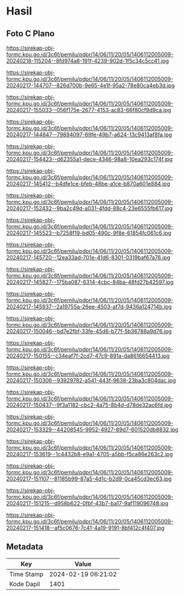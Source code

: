 # Hasil

## Foto C Plano

https://sirekap-obj-formc.kpu.go.id/3c6f/pemilu/pdpr/14/06/11/20/05/1406112005009-20240218-115204--8fd974a8-191f-4239-902d-1f5c34c5cc41.jpg

https://sirekap-obj-formc.kpu.go.id/3c6f/pemilu/pdpr/14/06/11/20/05/1406112005009-20240217-144707--826d700b-9e65-4e1f-95a2-78e80ca4eb3d.jpg

https://sirekap-obj-formc.kpu.go.id/3c6f/pemilu/pdpr/14/06/11/20/05/1406112005009-20240217-155033--056f175e-2677-4153-ac83-66f80cf9d9ca.jpg

https://sirekap-obj-formc.kpu.go.id/3c6f/pemilu/pdpr/14/06/11/20/05/1406112005009-20240217-144847--79894097-69fe-49b7-a624-13c9413af8fa.jpg

https://sirekap-obj-formc.kpu.go.id/3c6f/pemilu/pdpr/14/06/11/20/05/1406112005009-20240217-154423--d62355a1-dece-4346-98a8-10ea293c174f.jpg

https://sirekap-obj-formc.kpu.go.id/3c6f/pemilu/pdpr/14/06/11/20/05/1406112005009-20240217-145412--b4dfe1ce-bfeb-48be-a1ce-b870a601e884.jpg

https://sirekap-obj-formc.kpu.go.id/3c6f/pemilu/pdpr/14/06/11/20/05/1406112005009-20240217-152432--9ba2c49d-a031-4fdd-88c4-23e6555fb617.jpg

https://sirekap-obj-formc.kpu.go.id/3c6f/pemilu/pdpr/14/06/11/20/05/1406112005009-20240217-145523--b7258f19-bd05-490c-9f8e-61854fc061c6.jpg

https://sirekap-obj-formc.kpu.go.id/3c6f/pemilu/pdpr/14/06/11/20/05/1406112005009-20240217-145720--12ea33ad-701e-41d6-8301-0319baf67a76.jpg

https://sirekap-obj-formc.kpu.go.id/3c6f/pemilu/pdpr/14/06/11/20/05/1406112005009-20240217-145827--175ba087-6314-4cbc-84ba-48fd27b42597.jpg

https://sirekap-obj-formc.kpu.go.id/3c6f/pemilu/pdpr/14/06/11/20/05/1406112005009-20240217-145937--2a19755a-26ee-4503-af7d-9436a124714b.jpg

https://sirekap-obj-formc.kpu.go.id/3c6f/pemilu/pdpr/14/06/11/20/05/1406112005009-20240217-150046--bd7e2fbf-33fe-45d6-b77f-5b36788a9d76.jpg

https://sirekap-obj-formc.kpu.go.id/3c6f/pemilu/pdpr/14/06/11/20/05/1406112005009-20240217-150155--c34eaf7f-2cd7-47c9-891a-da8616654413.jpg

https://sirekap-obj-formc.kpu.go.id/3c6f/pemilu/pdpr/14/06/11/20/05/1406112005009-20240217-150306--93929782-a541-443f-9638-23ba3c804dac.jpg

https://sirekap-obj-formc.kpu.go.id/3c6f/pemilu/pdpr/14/06/11/20/05/1406112005009-20240217-150437--9f3a1182-cbc2-4a75-8b4d-d78de32ac6fd.jpg

https://sirekap-obj-formc.kpu.go.id/3c6f/pemilu/pdpr/14/06/11/20/05/1406112005009-20240217-153329--44208545-9952-4927-89d7-601520db8832.jpg

https://sirekap-obj-formc.kpu.go.id/3c6f/pemilu/pdpr/14/06/11/20/05/1406112005009-20240217-153619--1c4432b8-e9a1-4705-a5bb-f5ca86e263c2.jpg

https://sirekap-obj-formc.kpu.go.id/3c6f/pemilu/pdpr/14/06/11/20/05/1406112005009-20240217-151107--81185b99-87a5-4d1c-b2d9-0ca45cd3ec63.jpg

https://sirekap-obj-formc.kpu.go.id/3c6f/pemilu/pdpr/14/06/11/20/05/1406112005009-20240217-151215--d958b622-0fbf-43b7-ba17-9af119096748.jpg

https://sirekap-obj-formc.kpu.go.id/3c6f/pemilu/pdpr/14/06/11/20/05/1406112005009-20240217-151418--af5c0676-7c41-4a19-9191-8bf412c4f407.jpg


## Metadata

| Key        | Value               |
| ---------- | ------------------- |
| Time Stamp | 2024-02-19 06:21:02 |
| Kode Dapil | 1401                |



